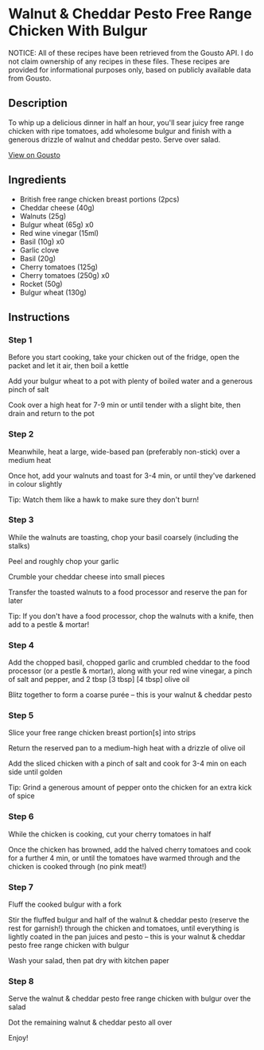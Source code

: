 # Walnut & Cheddar Pesto Free Range Chicken With Bulgur

NOTICE: All of these recipes have been retrieved from the Gousto API. I do not claim ownership of any recipes in these files. These recipes are provided for informational purposes only, based on publicly available data from Gousto.

## Description

To whip up a delicious dinner in half an hour, you'll sear juicy free range chicken with ripe tomatoes, add wholesome bulgur and finish with a generous drizzle of walnut and cheddar pesto. Serve over salad.

[View on Gousto](https://www.gousto.co.uk/recipes/cookbook/walnut-cheddar-pesto-free-range-chicken-with-bulgur)

## Ingredients

- British free range chicken breast portions (2pcs)
- Cheddar cheese (40g)
- Walnuts (25g)
- Bulgur wheat (65g) x0
- Red wine vinegar (15ml)
- Basil (10g) x0
- Garlic clove
- Basil (20g)
- Cherry tomatoes (125g)
- Cherry tomatoes (250g) x0
- Rocket (50g)
- Bulgur wheat (130g)

## Instructions


### Step 1

Before you start cooking, take your chicken out of the fridge, open the packet and let it air, then boil a kettle

Add your bulgur wheat to a pot with plenty of boiled water and a generous pinch of salt

Cook over a high heat for 7-9 min or until tender with a slight bite, then drain and return to the pot


### Step 2

Meanwhile, heat a large, wide-based pan (preferably non-stick) over a medium heat

Once hot, add your walnuts and toast for 3-4 min, or until they've darkened in colour slightly

Tip: Watch them like a hawk to make sure they don't burn!


### Step 3

While the walnuts are toasting, chop your basil coarsely (including the stalks)

Peel and roughly chop your garlic

Crumble your cheddar cheese into small pieces

Transfer the toasted walnuts to a food processor and reserve the pan for later

Tip: If you don't have a food processor, chop the walnuts with a knife, then add to a pestle & mortar!


### Step 4

Add the chopped basil, chopped garlic and crumbled cheddar to the food processor (or a pestle & mortar), along with your red wine vinegar, a pinch of salt and pepper, and 2 tbsp <span class="text-purple">[3 tbsp]</span> <span class="text-danger">[4 tbsp]</span> olive oil

Blitz together to form a coarse purée – this is your walnut & cheddar pesto


### Step 5

Slice your free range chicken breast portion[s] into strips

Return the reserved pan to a medium-high heat with a drizzle of olive oil

Add the sliced chicken with a pinch of salt and cook for 3-4 min on each side until golden

Tip: Grind a generous amount of pepper onto the chicken for an extra kick of spice


### Step 6

While the chicken is cooking, cut your cherry tomatoes in half

Once the chicken has browned, add the halved cherry tomatoes and cook for a further 4 min, or until the tomatoes have warmed through and the chicken is cooked through (no pink meat!)

### Step 7

Fluff the cooked bulgur with a fork

Stir the fluffed bulgur and half of the walnut & cheddar pesto (reserve the rest for garnish!) through the chicken and tomatoes, until everything is lightly coated in the pan juices and pesto – this is your walnut & cheddar pesto free range chicken with bulgur

Wash your salad, then pat dry with kitchen paper

### Step 8

Serve the walnut & cheddar pesto free range chicken with bulgur over the salad

Dot the remaining walnut & cheddar pesto all over

Enjoy!


